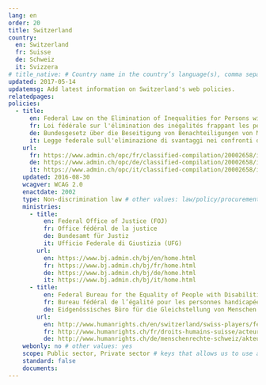 ```yaml
---
lang: en
order: 20
title: Switzerland
country:
  en: Switzerland
  fr: Suisse
  de: Schweiz
  it: Svizzera
# title_native: # Country name in the country’s language(s), comma separated. For Switzerland: Schweiz, Suisse, Svizzera, Svizra
updated: 2017-05-14
updatemsg: Add latest information on Switzerland's web policies.
relatedpages:
policies:
  - title:
      en: Federal Law on the Elimination of Inequalities for Persons with Disabilities, as amended
      fr: Loi fédérale sur l'élimination des inégalités frappant les personnes handicapées
      de: Bundesgesetz über die Beseitigung von Benachteiligungen von Menschen mit Behinderungen
      it: Legge federale sull'eliminazione di svantaggi nei confronti dei disabili
    url:
      fr: https://www.admin.ch/opc/fr/classified-compilation/20002658/index.html
      de: https://www.admin.ch/opc/de/classified-compilation/20002658/index.html
      it: https://www.admin.ch/opc/it/classified-compilation/20002658/index.html
    updated: 2016-08-30
    wcagver: WCAG 2.0
    enactdate: 2002
    type: Non-discrimination law # other values: law/policy/procurement
    ministries:
      - title:
          en: Federal Office of Justice (FOJ)
          fr: Office fédéral de la justice
          de: Bundesamt für Justiz
          it: Ufficio Federale di Giustizia (UFG)
        url:
          en: https://www.bj.admin.ch/bj/en/home.html
          fr: https://www.bj.admin.ch/bj/fr/home.html
          de: https://www.bj.admin.ch/bj/de/home.html
          it: https://www.bj.admin.ch/bj/it/home.html
      - title:
          en: Federal Bureau for the Equality of People with Disabilities FBED
          fr: Bureau fédéral de l’égalité pour les personnes handicapées BFEH
          de: Eidgenössisches Büro für die Gleichstellung von Menschen mit Behinderungen EBGB
        url:
          en: http://www.humanrights.ch/en/switzerland/swiss-players/federal-departments-involved/-fbed-disabilities/
          fr: http://www.humanrights.ch/fr/droits-humains-suisse/acteurs/services-fed/-personnes-handicapees/
          de: http://www.humanrights.ch/de/menschenrechte-schweiz/akteure/portraits-bundesstellen/-ebg-behinderungen/
    webonly: no # other values: yes
    scope: Public sector, Private sector # keys that allows us to use any combination
    standard: false
    documents:
---
```


